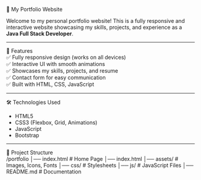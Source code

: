🌟 My Portfolio Website  

Welcome to my personal portfolio website! This is a fully responsive and interactive website showcasing my skills, projects, and experience as a **Java Full Stack Developer**.  


---

📌 Features  
✅ Fully responsive design (works on all devices)  
✅ Interactive UI with smooth animations  
✅ Showcases my skills, projects, and resume  
✅ Contact form for easy communication  
✅ Built with HTML, CSS, JavaScript

---

🛠️ Technologies Used  
- HTML5  
- CSS3 (Flexbox, Grid, Animations)  
- JavaScript  
- Bootstrap 

---

📂 Project Structure  
/portfolio │── index.html # Home Page
│── index.html
│── assets/ # Images, Icons, Fonts
│── css/ # Stylesheets
│── js/ # JavaScript Files
│── README.md # Documentation

